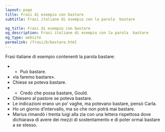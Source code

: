 ```yaml
---
layout: page
title: Frasi di esempio con bastare 
subtitle: Frasi italiane di esempio con la parola  bastare

og_title: Frasi di esempio con bastare 
og_description: Frasi italiane di esempio con la parola  bastare
og_type: website
permalink: /frasi/b/bastare.html
---
```


Frasi italiane di esempio contenenti la parola bastare:


- - Può bastare.
- «la faremo bastare».
- Chiese se poteva bastare.
- - Credo che possa bastare, Gould.
- Chiesero al pastore se poteva bastare.
- Le indicazioni erano un po’ vaghe, ma potevano bastare, pensò Carla.
- Ho un giorno d’intervallo, ma so che non potrà mai bastare.
- Marius rimandò i trenta luigi alla zia con una lettera rispettosa dove dichiarava di avere dei mezzi di sostentamento e di poter ormai bastare a se stesso.
